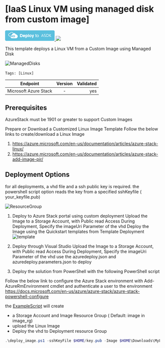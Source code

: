 # [IaaS Linux VM using managed disk from custom image]
<a href="https://portal.local.azurestack.external/#create/Microsoft.Template/uri/https%3A%2F%2Fraw.githubusercontent.com%2FAzure%2Fazurestack-quickstart-templates%2Fmaster%2F101-simple-linux-vm-custom-managed-disk%2Fazuredeploy.json" target="_blank">
<img src="images/deploytoasdk.png"/>
</a>
<a href="http://armviz.io/#/?load=https://raw.githubusercontent.com/Azure/azurestack-quickstart-templates/master/101-simple-linux-vm-custom-managed-disk/azuredeploy.json" target="_blank">
  <img src="http://armviz.io/visualizebutton.png"/>
</a>

This template deploys a Linux VM from a Custom Image using Managed Disk  

![ManagedDisks](/images/image.png)

`Tags: [Linux]`

| Endpoint        | Version           | Validated  |
| ------------- |:-------------:| -----:|
| Microsoft Azure Stack      | - |  yes|

## Prerequisites

AzureStack must be 1901 or greater to support Custom Images 

Prepare or Download a Customized Linux Image Template
Follow the below links to create/download a Linux Image 

1. https://azure.microsoft.com/en-us/documentation/articles/azure-stack-linux/ 
2. https://azure.microsoft.com/en-us/documentation/articles/azure-stack-add-image-pir/


## Deployment Options

for all deployments, a vhd file and a ssh public key is required.
the powershell script option reads the key from a specified sshKeyfile ( your_keyfile.pub)

![ResourceGroup](/images/rg.png)

1. Deploy to Azure Stack portal using custom deployment
Upload the Image to a Storage Account, with Public read Access
During Deployment, Specify the imageUri Parameter of the vhd
Deploy the Image using the Quickstart templates from Template Deployment
![template](/images/template.png)

2. Deploy through Visual Studio
Upload the Image to a Storage Account, with Public read Access
During Deployment, Specify the imageUri Parameter of the vhd
use the azuredeploy.json and azuredeploy.parameters.json to deploy
3. Deploy the solution from PowerShell with the following PowerShell script 

Follow the below link to configure the Azure Stack environment with Add-AzureRmEnvironment cmdlet and authenticate a user to the environment
https://docs.microsoft.com/en-us/azure/azure-stack/azure-stack-powershell-configure
  

the [ExampleScript](/deploy_image.ps1)  will create
- a Storage Account and Image Resource Group ( Default: image in image_rg)
- upload the Linux Image
- Deploy the vhd to Deployment resource Group

```Powershell
.\deploy_image.ps1 -sshKeyFile $HOME/key.pub -Image $HOME\Downloads\MyLinuxVM.vhd
```



